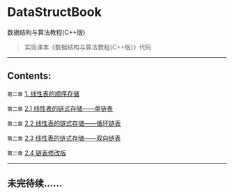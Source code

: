 # DataStructBook
数据结构与算法教程(C++版)

> 实现课本《数据结构与算法教程(C++版)》代码

---

## Contents:
`第二章` [1. 线性表的顺序存储](https://github.com/lidianzhong/DataStructBook/blob/master/1.%E7%BA%BF%E6%80%A7%E8%A1%A8%E7%9A%84%E9%A1%BA%E5%BA%8F%E5%AD%98%E5%82%A8.cpp)

`第二章` [2.1 线性表的链式存储——单链表](https://github.com/lidianzhong/DataStructBook/blob/master/2.1%E7%BA%BF%E6%80%A7%E8%A1%A8%E7%9A%84%E9%93%BE%E5%BC%8F%E5%AD%98%E5%82%A8-%E5%8D%95%E9%93%BE%E8%A1%A8.cpp)

`第二章` [2.2 线性表的链式存储——循环链表](https://github.com/lidianzhong/DataStructBook/blob/master/2.2%E7%BA%BF%E6%80%A7%E8%A1%A8%E7%9A%84%E9%93%BE%E5%BC%8F%E5%AD%98%E5%82%A8-%E5%BE%AA%E7%8E%AF%E9%93%BE%E8%A1%A8.cpp)

`第二章` [2.3 线性表的链式存储——双向链表](https://github.com/lidianzhong/DataStructBook/blob/master/2.3%E7%BA%BF%E6%80%A7%E8%A1%A8%E7%9A%84%E9%93%BE%E5%BC%8F%E5%AD%98%E5%82%A8-%E5%8F%8C%E5%90%91%E9%93%BE%E8%A1%A8.cpp)

`第二章` [2.4 链表修改版](https://github.com/lidianzhong/DataStructBook/blob/master/2.4%E9%93%BE%E8%A1%A8%E4%BF%AE%E6%94%B9%E7%89%88.cpp)


---

## 未完待续……
